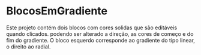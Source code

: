 # BlocosEmGradiente
Este projeto contém dois blocos com cores solidas que são editáveis quando clicados. podendo ser alterado a direção, as cores de começo e do fim do gradiente.
O bloco esquerdo corresponde ao gradiente do tipo linear, o direito ao radial.
